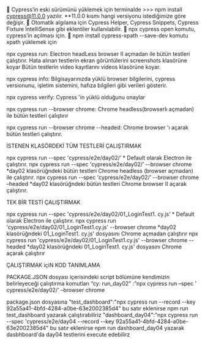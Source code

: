 	Cypress’in eski sürümünü yüklemek için terminalde >>> npm install cypress@11.0.0 yazılır.   **11.0.0 kısmı hangi versiyonu istediğimize göre değişir.
	Otomatik algılama için Cypress Helper, Cypress Snippets, Cypress Fixture İntelliSense gibi eklentiler kullanılabilir.
	npx cypress open komutu, cypress’in açılması için.
	npm install cypress-xpath --save-dev komutu xpath yüklemek için

npx cypress run: Electron headLess browser II açmadan ile bütün testleri çalıştırır.
Hata alınan testlerin ekran görüntülerini screenshots klasörüne koyar
Bütün testlerin video kayıtlarını videos klasörüne koyar.

npx cypress info: Bilgisayarınızda yüklü browser bilgilerini, cypress versionunu,
işletim sistemini, hafıza bilgileri gibi verileri gösterir.

npx cypress verify: Cypress 'in yüklü olduğunu onaylar

npx cypress run --browser chrome: Chrome headless(browserlı açmadan) ile bütün testleri çalıştırır

npx cypress run --browser chrome --headed: Chrome browser 'ı açarak bütün testleri çalıştırır.

İSTENEN KLASÖRDEKİ TÜM TESTLERİ ÇALIŞTIRMAK

npx cypress run --spec 'cypress/e2e/day02/’  * Default olarak Electron ile çalıştırır.
npx cypress run --spec 'cypress/e2e/day02/’ --browser chrome
*day02 klasörüğndeki bütün testleri Chrome headless (browser açmadan) ile çalıştırır.
npx cypress run --spec 'cypress/e2e/day02/’ --browser chrome –headed
*day02 klasörüğndeki bütün testleri Chrome browser II açarak çalıştırır.

TEK BİR TESTİ ÇALIŞTIRMAK

npx cypress run  --spec 'cypress/e2e/day02/01_LoginTest1. cy.js’    * Default olarak Electron ile çalıştırır.
npx cypress run 'cypress/e2e/day02/01_LoginTest1.cy.js' --browser chrome 
*day02 klasörüğndeki 01_LoginTest1. cy.js' dosyasını Chrome açmadan çalıştırır
npx cypress run 'cypress/e2e/day02/01_LoginTest1.cy.js' --browser chrome  --headed
*day02 klasörüğndeki 01_LoginTest1. cy.js' dosyasını Chrome açarak çalıştırır

ÇALIŞTIRMAK içiN KOD TANIMLAMA

PACKAGE.JSON dosyası içerisindeki script  bölümüne kendimizin belirleyeceği çalıştırma komutları
“cy: run_day02" :”npx cypress run –spec ' cypress/e2e/day02/' –browser chrome


package.json dosyasına "test_dashboard":"npx cypress run --record --key 92a55a41-4bfd-4284-a0be-63e2002385d4"  bu satır eklenirse
npm run test_dashboard yazarak çalıştırabiliriz
"dashboard_day04":"npx cypress run --spec 'cypress/e2e/day04 --record --key 92a55a41-4bfd-4284-a0be-63e2002385d4" bu satır eklenirse
npm run dashboard_day04 yazarak dasbhboard'da day04 testlerini execute edebilirz




 
 

